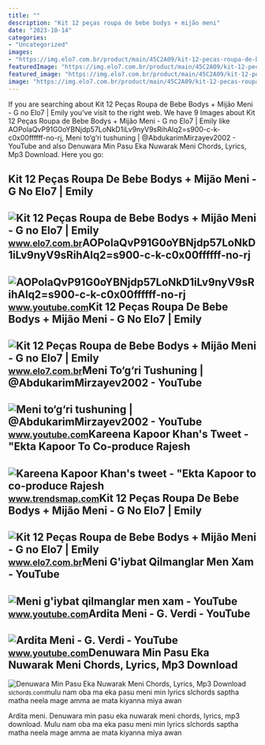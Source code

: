 ```yaml
---
title: ""
description: "Kit 12 peças roupa de bebe bodys + mijão meni"
date: "2023-10-14"
categories:
- "Uncategorized"
images:
- "https://img.elo7.com.br/product/main/45C2A09/kit-12-pecas-roupa-de-bebe-bodys-mijao-meni-g-body-bebe.jpg"
featuredImage: "https://img.elo7.com.br/product/main/45C2A09/kit-12-pecas-roupa-de-bebe-bodys-mijao-meni-g-body-bebe.jpg"
featured_image: "https://img.elo7.com.br/product/main/45C2A09/kit-12-pecas-roupa-de-bebe-bodys-mijao-meni-g-body-bebe.jpg"
image: "https://img.elo7.com.br/product/main/45C2A09/kit-12-pecas-roupa-de-bebe-bodys-mijao-meni-g-body-bebe.jpg"
---
```


If you are searching about Kit 12 Peças Roupa de Bebe Bodys + Mijão Meni - G no Elo7 | Emily you've visit to the right web. We have 9 Images about Kit 12 Peças Roupa de Bebe Bodys + Mijão Meni - G no Elo7 | Emily like AOPolaQvP91G0oYBNjdp57LoNkD1iLv9nyV9sRihAlq2=s900-c-k-c0x00ffffff-no-rj, Meni to‘g‘ri tushuning | @AbdukarimMirzayev2002 - YouTube and also Denuwara Min Pasu Eka Nuwarak Meni Chords, Lyrics, Mp3 Download. Here you go:

Kit 12 Peças Roupa De Bebe Bodys + Mijão Meni - G No Elo7 | Emily
-----------------------------------------------------------------

 ![Kit 12 Peças Roupa de Bebe Bodys + Mijão Meni - G no Elo7 | Emily](https://img.elo7.com.br/product/main/45C29AC/kit-12-pecas-roupa-de-bebe-bodys-mijao-meni-g-roupas-bebes.jpg) <small>www.elo7.com.br</small>AOPolaQvP91G0oYBNjdp57LoNkD1iLv9nyV9sRihAlq2=s900-c-k-c0x00ffffff-no-rj
-----------------------------------------------------------------------

 ![AOPolaQvP91G0oYBNjdp57LoNkD1iLv9nyV9sRihAlq2=s900-c-k-c0x00ffffff-no-rj](https://yt3.googleusercontent.com/ytc/AOPolaQvP91G0oYBNjdp57LoNkD1iLv9nyV9sRihAlq2=s900-c-k-c0x00ffffff-no-rj) <small>www.youtube.com</small>Kit 12 Peças Roupa De Bebe Bodys + Mijão Meni - G No Elo7 | Emily
-----------------------------------------------------------------

 ![Kit 12 Peças Roupa de Bebe Bodys + Mijão Meni - G no Elo7 | Emily](https://img.elo7.com.br/product/main/45C2A09/kit-12-pecas-roupa-de-bebe-bodys-mijao-meni-g-body-bebe.jpg) <small>www.elo7.com.br</small>Meni To‘g‘ri Tushuning | @AbdukarimMirzayev2002 - YouTube
---------------------------------------------------------

 ![Meni to‘g‘ri tushuning | @AbdukarimMirzayev2002 - YouTube](https://i.ytimg.com/vi/oViZ3tokCZc/maxresdefault.jpg) <small>www.youtube.com</small>Kareena Kapoor Khan's Tweet - "Ekta Kapoor To Co-produce Rajesh
---------------------------------------------------------------

 ![Kareena Kapoor Khan's tweet - "Ekta Kapoor to co-produce Rajesh](https://pbs.twimg.com/media/Fcyada8X0AANSFu.jpg) <small>www.trendsmap.com</small>Kit 12 Peças Roupa De Bebe Bodys + Mijão Meni - G No Elo7 | Emily
-----------------------------------------------------------------

 ![Kit 12 Peças Roupa de Bebe Bodys + Mijão Meni - G no Elo7 | Emily](https://img.elo7.com.br/product/main/45C2A0C/kit-12-pecas-roupa-de-bebe-bodys-mijao-meni-g-bebes.jpg) <small>www.elo7.com.br</small>Meni G'iybat Qilmanglar Men Xam - YouTube
-----------------------------------------

 ![Meni g'iybat qilmanglar men xam - YouTube](https://i.ytimg.com/vi/B1ids-DOyLI/maxres2.jpg?sqp=-oaymwEoCIAKENAF8quKqQMcGADwAQH4AcgCgALgA4oCDAgAEAEYZSBRKEgwDw==&rs=AOn4CLBOJ8s0KdoOImfd9dEbehp3p6hllw) <small>www.youtube.com</small>Ardita Meni - G. Verdi - YouTube
--------------------------------

 ![Ardita Meni - G. Verdi - YouTube](https://i.ytimg.com/vi/kgrV-CasCNo/hqdefault.jpg) <small>www.youtube.com</small>Denuwara Min Pasu Eka Nuwarak Meni Chords, Lyrics, Mp3 Download
---------------------------------------------------------------

 ![Denuwara Min Pasu Eka Nuwarak Meni Chords, Lyrics, Mp3 Download](https://slchords.com/songogimg/Denuwara_Min_Pasu_Eka_Nuwarak_Meni--1132.png) <small>slchords.com</small>mulu nam oba ma eka pasu meni min lyrics slchords saptha matha neela mage amma ae mata kiyanna miya awan

Ardita meni. Denuwara min pasu eka nuwarak meni chords, lyrics, mp3 download. Mulu nam oba ma eka pasu meni min lyrics slchords saptha matha neela mage amma ae mata kiyanna miya awan
